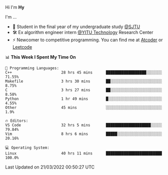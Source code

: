 Hi I'm **Hy**

I'm ...
- 🌱 Student in the final year of my undergraduate study [@SJTU](https://en.sjtu.edu.cn/)
- 🛠️ Ex algorithm engineer intern [@YITU Technology](https://www.yitutech.com/en/) Research Center
- ⚡ Newcomer to competitive programming. You can find me at [Atcoder](https://atcoder.jp/users/Hy3) or [Leetcode](https://leetcode-cn.com/u/_hy3/)


<!--START_SECTION:waka-->
📊 **This Week I Spent My Time On** 

```text
💬 Programming Languages: 
C++                      28 hrs 45 mins      ██████████████████░░░░░░░   71.55% 
Makefile                 3 hrs 30 mins       ██░░░░░░░░░░░░░░░░░░░░░░░   8.75% 
C                        3 hrs 27 mins       ██░░░░░░░░░░░░░░░░░░░░░░░   8.58% 
Python                   1 hr 49 mins        █░░░░░░░░░░░░░░░░░░░░░░░░   4.55% 
Other                    45 mins             ░░░░░░░░░░░░░░░░░░░░░░░░░   1.9%

🔥 Editors: 
VS Code                  32 hrs 5 mins       ████████████████████░░░░░   79.84% 
Vim                      8 hrs 6 mins        █████░░░░░░░░░░░░░░░░░░░░   20.16%

💻 Operating System: 
Linux                    40 hrs 11 mins      █████████████████████████   100.0%

```


 Last Updated on 21/03/2022 00:50:27 UTC
<!--END_SECTION:waka-->

